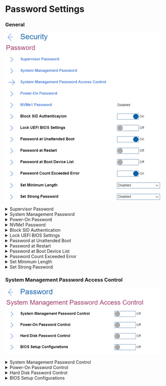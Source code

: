 # Password Settings #
### General ###
![](./img/password.png)

<details><summary>Supervisor Password</summary>
The Supervisor Password (SVP) protects the system information stored in UEFI BIOS. When entering the UEFI BIOS menu, enter the correct supervisor password in the window prompted. You also can press Enter to skip the password prompt. However, you cannot change most of the system configuration options in UEFI BIOS.

**The supervisor password can be set only through the UEFI BIOS menu.** Once it is in place, then it can be modified using Windows Management Instrumentation (WMI) with the Lenovo client-management interface.

If you have set both the supervisor password and power-on password, you can use the supervisor password to access your computer when you turn it on. The supervisor password overrides the power-on password. 

One of 2 possible states:
1.	**Disabled** - no password defined. Default.
2.	Enabled - for enabling system will request to set and confirm password. <br>
While enabling the following parameters are available:

    * Enter New Password
    * Confirm New Password
    * Show Password – [On\Off] statuses
    * Keyboard layout: XXXX – Possible values are the same as in [Keyboard\Mouse -> Keyboard Layout](bios/settings/thinkpad/keyboardmouse.md) 
    * < Actions >:
        - **Save** – default
        - Cancel<br>

When enabled, Supervisor Password prevents unauthorized users from accessing these items in ThinkPad Setup:
* Boot priority lists
* Network related items
* Date & Time

**Note**. To have a beep sound when the system is waiting for this password, enable the [Password Beep feature in the Alarm submenu](bios/settings/thinkpad/beepalarm.md).

| WMI Setting name | Values |
|:---|:---|
| pap |  |
</details>

<details><summary>System Management Password</summary>
The System Management Password (SMP) can also protect the system information stored in UEFI BIOS like a supervisor password, but it has lower authority by default.<br>
The system management password can be set through the UEFI BIOS menu or through Windows Management Instrumentation (WMI) with the Lenovo
client-management interface.<br>
You can enable the system management password to have the same authority as the supervisor password to control security-related features.

One of 2 possible states:
1.	**Off** - no password defined. Default.
2.	On - for enabling system will request to set and confirm password. <br>
While enabling the following parameters are available:

* 2.1 [Enter New Password]
* 2.2 [Confirm New Password]
* 2.3 Show Password – [On\Off] statuses
* 2.4 Keyboard layout: XXXX – Possible values are the same as in [Keyboard\Mouse -> Keyboard Layout](bios/settings/thinkpad/keyboardmouse.md) <br>
* 2.5 < Actions >:<br>
    2.5.1. **Save** – default<br>
    2.5.2. Cancel<br>

When enabled System Management Password presents unauthorized users from accessing these items in ThinkPad Setup:

* Boot priority lists
* Network related items
* Date & Time

**Note**. To have a beep sound when the system is waiting for this password, enable the [Password Beep feature in the Alarm submenu](bios/settings/thinkpad/beepalarm.md).

| WMI Setting name | Values |
|:---|:---|
| smp |  |
</details>


<details><summary>Power-On Password</summary>
One of 2 possible states:

1.	**Off** - no password defined. Default.
2.	On - for enabling system will request to set and confirm password. <br>
While enabling the following parameters are available:

* 2.1 [Enter New Password]
* 2.2 [Confirm New Password]
* 2.3 Show Password – [On\Off] statuses
* 2.4 Keyboard layout: XXXX – Possible values are the same as in [Keyboard\Mouse -> Keyboard Layout](bios/settings/thinkpad/keyboardmouse.md) <br>
* 2.5 < Actions >:<br>
    2.5.1. **Save** – default<br>
    2.5.2. Cancel<br>

When enabled Power-On Password prevents unauthorized users from booting your computer.

**Note**. To have a beep sound when the system is waiting for this password, enable the [Password Beep feature in the Alarm submenu](bios/settings/thinkpad/beepalarm.md).

| WMI Setting name | Values |
|:---|:---|
| pop |  |
</details>


<details><summary>NVMe1 Password</summary>
Also known as Hard Disk Password (HDP).<br>
Lenovo BIOS supports both ATA and NVMe storage and the option (Hard disk password/NVMe password) changes depending on the attached storage device.

The NVMe (nonvolatile memory express) password prevents unauthorized access to the data on the storage drive. When an NVMe password is set, you are prompted to type a correct password each time you try to access the storage drive. <br>
The system can create dual passwords for an Admin and another User.

One of 2 possible states:

1.	**Off** - no password defined. Default.
2.	On - for enabling system will request 'Setup Confirmation' and 'Password and confirmation'.

Setup Confirmation:

1. **Single Password** - when a Single NVMe password is set, the user must enter the user NVMe password to access files and applications on the storage drive. Default.
2. Dual Password (User+Admin) - The admin NVMe password is set and used by a system administrator. It enables the administrator to access any storage drive in a system or any computer connected in the same network. The administrator can also assign a user NVMe password for each computer in the network. The user of the computer can change the user NVMe password as desired, but only the administrator can remove the user NVMe password. 
3. Cancel 

Password and confirmation:
1. [Enter New Password]
2. [Confirm New Password]
3. Show Password – [On\Off] statuses
4. Keyboard layout: XXXX – Possible values are the same as in [Keyboard\Mouse -> Keyboard Layout](bios/settings/thinkpad/keyboardmouse.md) <br>
5. < Actions >:<br>
    5.1. **Save** – default<br>
    5.2. Cancel<br>

**Note**. To have a beep sound when the system is waiting for this password, enable the [Password Beep feature in the Alarm submenu](bios/settings/thinkpad/beepalarm.md).

When prompted to enter an NVMe password, press F1 to switch between the admin NVMe password and user NVMe password.

**Notes**: The NVMe password is not available in the following situations:

* A Trusted Computing Group (TCG) Opal-compliant storage drive and a TCG Opal management software program are installed in the computer, and the TCG Opal management software program is activated.
* For Intel models, when an eDrive storage drive is installed in the computer preinstalled with the Windows 10 operating system.

[More information about passwords on support.lenovo.com.](https://support.lenovo.com/at/en/solutions/ht036206-types-of-password-for-thinkpad)

| WMI Setting name for Hard Disk Password (HDP) | Values |
|:---|:---|
| **uhdp1** : Single Password or Dual Password User 1 |  |
| **mhdp1** : Master HDP 1 |  |
| **uhdp2** : Single Password or Dual Password User 2 |  |
| **mhdp2** : Master HDP 2 |  |
| **uhdp3** : Single Password or Dual Password User 3 |  |
| **mhdp3** : Master HDP 3 |  |

| WMI Setting name for NVMe1 Password | Values |
|:---|:---|
| **adrp1** : Single Password or Dual Password Admin 1 |  |
| **udrp1** : Dual Password User 1 |  |
| **adrp2** : Single Password or Dual Password Admin 2 |  |
| **udrp2** : Dual Password User 2 |  |
</details>


<details><summary>Block SID Authentication</summary>
One of 2 possible states:

1.	**On** - TCG (Trusted Computing Group) Storage device will block attempts to authenticate the SID (Security Identifier) authority until a subsequent device power cycle occurs. Default.
2.	Off - allow SID authentication in TCG Storage device at the next system boot only, not all subsequent boots.

| WMI Setting name | Values |
|:---|:---|
| BlockSIDAuthentication | Disable,Enable |
</details>


<details><summary>Lock UEFI BIOS Settings</summary>
One of 2 possible states:

1.	On - lock is enabled. When enabled 'Lock UEFI BIOS Settings' prevents users from making any changes in ThinkPad Setup without entering a Supervisor Password.
2.	**Off** - lock is disabled. Default.

**Note**. UEFI BIOS Lock will not take effect unless Supervisor password is enabled.

| WMI Setting name | Values |
|:---|:---|
| LockBIOSSetting | Disable,Enable |
</details>


<details><summary>Password at Unattended Boot</summary>
One of 2 possible states:

1.	**On** - the system to prompt for passwords when the system starts from full off state or hibernate by unattended events. Default.
2.	Off - passwords are not prompted and continue to boot the OS.

    **Note**. To protect unauthorized access to the system it is recommended to set user authentication on the OS.


| WMI Setting name | Values |
|:---|:---|
| BIOSPasswordAtUnattendedBoot | Disable,Enable |
</details>


<details><summary>Password at Restart</summary>
One of 2 possible states:

1.	On - the system to prompt for passwords when the system restarts.
2.	**Off** - passwords are not prompted and continue to boot the OS. Default.

    **Note**. To protect unauthorized access to the system it is recommended to set user authentication on the OS.

| WMI Setting name | Values |
|:---|:---|
| BIOSPasswordAtReboot | Disable,Enable |
</details>


<details><summary>Password at Boot Device List</summary>
If the Security password is set, this option is used to specify whether the Security password must be entered to display the F12 boot device list.<br>
One of 2 possible states:

1.	On - system will prompt for the Security password.
2.	**Off** - system will proceed without any user action required. Default. 


| WMI Setting name | Values |
|:---|:---|
| BIOSPasswordAtBootDeviceList | Disable,Enable |
</details>


<details><summary>Password Count Exceeded Error</summary>
One of 2 possible states:

1.	**On** - system will show POST 0199 error when a wrong supervisor password is entered more than three times and prompt for the Security password. Default.
2.	Off - hide the POST 0199 error and proceed without any user action required. 


| WMI Setting name | Values |
|:---|:---|
| PasswordCountExceededError | Disable,Enable |
</details>


<details><summary>Set Minimum Length</summary>
If a minimum is set, then Supervisor Password, System Management Password, Power-On and Hard Disk password lengths must be equal or longer than that number.<br>
One of 9 options:

1.	**Disabled** - passwords can be from 1 to 128 symbols. Default. 
2.	4 characters
3.	5 characters
4.	6 characters
5.	8 characters
6.	9 characters
7.	10 characters
8.	11 characters
9.	12 characters

**Note**. If a supervisor password is set, you cannot change the minimum length until you log in as a supervisor.

| WMI Setting name | Values |
|:---|:---|
| MinimumPasswordLength | Disable,4,5,6,7,8,9,10,11,12 |
</details>


<details><summary>Set Strong Password</summary>
One of 2 possible options:

1.	**Disabled** - no specific requirements to passwords. Default. 
2.	Enabled - Supervisor Password, System Management Password, Power-On and Hard Disk password lengths must be equal or longer than 8 characters, must include at least one uppercase character, one lowercase character and one number.

| WMI Setting name | Values |
|:---|:---|
| StrongPassword | Disable,Enable |
</details>

### System Management Password Access Control ###
![](./img/smpaccesscontrol.png)


<details><summary>System Management Password Control</summary>
One of 2 possible options:

1.	**Off** – Default.
2.	On – allow System Management Password to have the same authority as Supervisor Password to control System Management Password.

| WMI Setting name | Values |
|:---|:---|
| SystemManagementPasswordControl | Disable,Enable |
</details>


<details><summary>Power-On Password Control</summary>
One of 2 possible options:

1.	**Off** - Default.
2.	On - allow System Management Password to have the same authority as Supervisor Password to control Power-On Password.

| WMI Setting name | Values |
|:---|:---|
| PowerOnPasswordControl | Disable,Enable |
</details>


<details><summary>Hard Disk Password Control</summary>
One of 2 possible options:

1.	**Off** - Default.
2.	On - allow System Management Password to have the same authority as Supervisor Password to control Hard Disk Password.

| WMI Setting name | Values |
|:---|:---|
| HardDiskPasswordControl | Disable,Enable |
</details>


<details><summary>BIOS Setup Configurations</summary>
One of 2 possible options:

1.	**Off** - Default.
2.	On - allow System Management Password to have the same authority as Supervisor Password to control BIOS setup items.

| WMI Setting name | Values |
|:---|:---|
| BIOSSetupConfigurations | Disable,Enable |
</details>